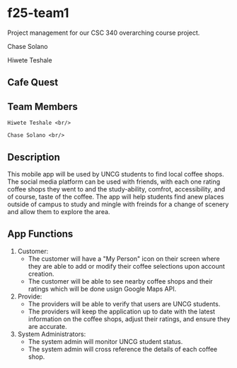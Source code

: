 # f25-team1 <br/>
Project management for our CSC 340 overarching course project.<br/> 

Chase Solano <br/>

Hiwete Teshale <br/>

## Cafe Quest <br/>

## Team Members <br/>
    Hiwete Teshale <br/>
    
    Chase Solano <br/>

## Description <br/>
This mobile app will be used by UNCG students to find local coffee shops. The social media platform can be used with friends, with each one rating coffee shops they went to and the study-ability, comfrot, accessibility, and of course, taste of the coffee. The app will help students find anew places outside of campus to study and mingle with freinds for a change of scenery and allow them to explore the area. <br/>

## App Functions <br/>
1. Customer: <br/>
    - The customer will have a "My Person" icon on their screen where they are able to add or modify their coffee selections upon account creation. <br/>
    - The customer will be able to see nearby coffee shops and their ratings which will be done usign Google Maps API. <br/>
2. Provide: <br/>
    - The providers will be able to verify that users are UNCG students. <br/>
    - The providers will keep the application up to date with the latest information on the coffee shops, adjust their ratings, and ensure they are accurate. <br/>
3. System Administrators: <br/>
    - The system admin will monitor UNCG student status. <br/>
    - The system admin will cross reference the details of each coffee shop.
 
 



